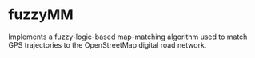 fuzzyMM
=======

Implements a fuzzy-logic-based map-matching algorithm used to match GPS trajectories to the OpenStreetMap digital road network.
